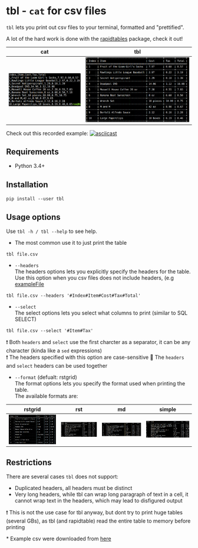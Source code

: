# tbl - `cat` for csv files

`tbl` lets you print out csv files to your terminal, formatted and "prettified".  

A lot of the hard work is done with the [rapidtables](https://github.com/alttch/rapidtables) package, check it out!

cat             |  tbl
-------------------------|-------------------------
![](docs_content/cat.png)  |  ![](docs_content/rstgrid.png)

Check out this recorded example:
[![asciicast](https://asciinema.org/a/owDjDWxgsoH7pHd8wuVVb91Ig.png)](https://asciinema.org/a/owDjDWxgsoH7pHd8wuVVb91Ig)
## Requirements
* Python 3.4+

## Installation
```shell
pip install --user tbl
```

## Usage options
Use ```tbl -h / tbl --help``` to see help.

* The most common use it to just print the table
```shell
tbl file.csv
```
* `--headers`  
The headers options lets you explicitly specify the headers for the table. Use this option when you csv files does 
not include headers, (e.g [exampleFile](example_csv/no_headers.csv)
```shell
tbl file.csv --headers '#Index#Item#Cost#Tax#Total'
```
* `--select`  
The select options lets you select what columns to print (similar to SQL SELECT)
```shell
tbl file.csv --select '#Item#Tax'
```  
:exclamation: Both `headers` and `select` use the first charcter as a separator, 
it can be any character (kinda like a `sed` expressions)  
:exclamation: The headers specified with this option are case-sensitive
:star2: The `headers` and `select` headers can be used together

* `--format` (defualt: rstgrid)  
The format options lets you specify the format used when printing the table.  
The available formats are:

| rstgrid | rst | md | simple |
|-------|-------|-----------|-------|
|![](docs_content/rstgrid.png)|![](docs_content/rst.png)|![](docs_content/md.png)|![](docs_content/simple.png)|

## Restrictions
There are several cases `tbl` does not support:
* Duplicated headers, all headers must be distinct
* Very long headers, while tbl can wrap long paragraph of text in a cell, 
it cannot wrap text in the headers, which may lead to disfigured output

:exclamation: This is not the use case for tbl anyway, but dont try to print huge tables (several GBs), 
as tbl (and rapidtable) read the entire table to memory before printing

\* Example csv were downloaded from [here](https://people.sc.fsu.edu/~jburkardt/data/csv/csv.html)